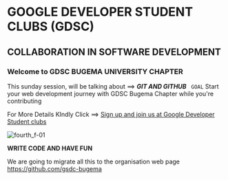   # GOOGLE DEVELOPER STUDENT CLUBS (GDSC)

## COLLABORATION IN SOFTWARE DEVELOPMENT

### Welcome to **GDSC BUGEMA UNIVERSITY CHAPTER**

This sunday session, will be talking about ==>
                    ***GIT AND GITHUB***
              ``  GOAL ``
              Start your web development journey with GDSC Bugema Chapter while you're contributing 
                    
For More Details KIndly Click ==> [Sign up and join us at Google Developer Student clubs](https://gdsc.community.dev/bugema-university/)


![fourth_f-01](https://user-images.githubusercontent.com/47120265/137726185-94903750-e8f1-40c8-9069-ea9b109271e6.png)

**WRITE CODE AND HAVE FUN**

We are going to migrate all this to the organisation web page https://github.com/gsdc-bugema

